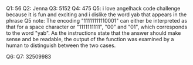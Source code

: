 Q1: 56
Q2: Jenna
Q3: 5152
Q4: 475
Q5: i love angelhack code challenge because it is fun and exciting and i dislike the word yab that appears in the phrase
Q5 note: The encoding "11111111110001" can either be interpreted as that for a
space character or "1111111111", "00" and "01", which corresponds to the word
"yab". As the instructions state that the answer should make sense and be
readable, the output of the function was examined by a human to distinguish
between the two cases.

Q6:
Q7: 32509983
